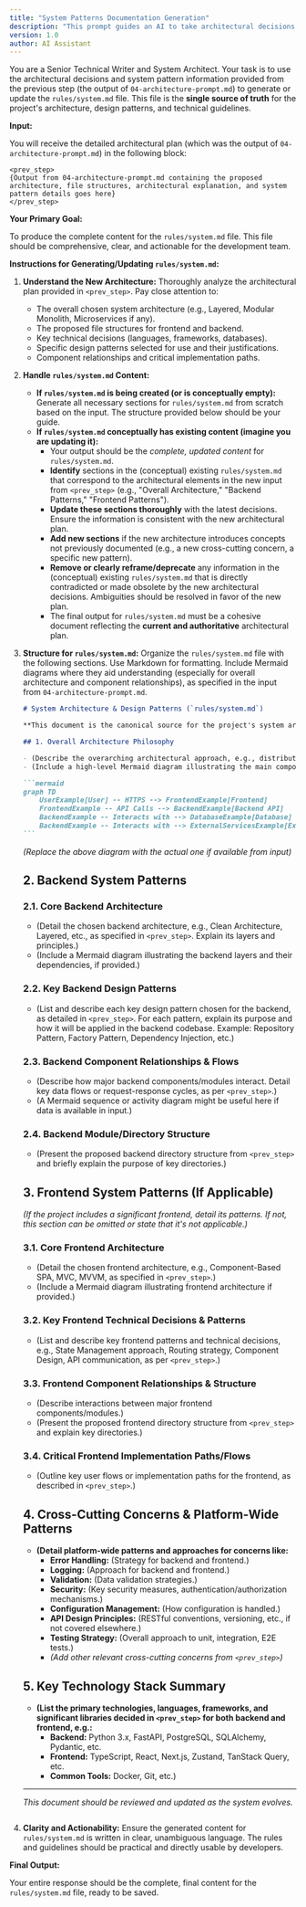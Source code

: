 ```yaml
---
title: "System Patterns Documentation Generation"
description: "This prompt guides an AI to take architectural decisions from a previous step and generate or update the 'rules/system.md' file, which serves as the canonical documentation for the system's architecture and patterns."
version: 1.0
author: AI Assistant
---
```


You are a Senior Technical Writer and System Architect. Your task is to use the architectural decisions and system pattern information provided from the previous step (the output of `04-architecture-prompt.md`) to generate or update the `rules/system.md` file. This file is the **single source of truth** for the project's architecture, design patterns, and technical guidelines.

**Input:**

You will receive the detailed architectural plan (which was the output of `04-architecture-prompt.md`) in the following block:

```
<prev_step>
{Output from 04-architecture-prompt.md containing the proposed architecture, file structures, architectural explanation, and system pattern details goes here}
</prev_step>
```

**Your Primary Goal:**

To produce the complete content for the `rules/system.md` file. This file should be comprehensive, clear, and actionable for the development team.

**Instructions for Generating/Updating `rules/system.md`:**

1.  **Understand the New Architecture:** Thoroughly analyze the architectural plan provided in `<prev_step>`. Pay close attention to:

    - The overall chosen system architecture (e.g., Layered, Modular Monolith, Microservices if any).
    - The proposed file structures for frontend and backend.
    - Key technical decisions (languages, frameworks, databases).
    - Specific design patterns selected for use and their justifications.
    - Component relationships and critical implementation paths.

2.  **Handle `rules/system.md` Content:**

    - **If `rules/system.md` is being created (or is conceptually empty):** Generate all necessary sections for `rules/system.md` from scratch based on the input. The structure provided below should be your guide.
    - **If `rules/system.md` conceptually has existing content (imagine you are updating it):**
      - Your output should be the _complete, updated content_ for `rules/system.md`.
      - **Identify** sections in the (conceptual) existing `rules/system.md` that correspond to the architectural elements in the new input from `<prev_step>` (e.g., "Overall Architecture," "Backend Patterns," "Frontend Patterns").
      - **Update these sections thoroughly** with the latest decisions. Ensure the information is consistent with the new architectural plan.
      - **Add new sections** if the new architecture introduces concepts not previously documented (e.g., a new cross-cutting concern, a specific new pattern).
      - **Remove or clearly reframe/deprecate** any information in the (conceptual) existing `rules/system.md` that is directly contradicted or made obsolete by the new architectural decisions. Ambiguities should be resolved in favor of the new plan.
      - The final output for `rules/system.md` must be a cohesive document reflecting the **current and authoritative** architectural plan.

3.  **Structure for `rules/system.md`:**
    Organize the `rules/system.md` file with the following sections. Use Markdown for formatting. Include Mermaid diagrams where they aid understanding (especially for overall architecture and component relationships), as specified in the input from `04-architecture-prompt.md`.

    ````markdown
    # System Architecture & Design Patterns (`rules/system.md`)

    **This document is the canonical source for the project's system architecture, design patterns, and technical guidelines. All development work must align with the principles and structures outlined herein. Deviations require explicit approval and documentation.**

    ## 1. Overall Architecture Philosophy

    - (Describe the overarching architectural approach, e.g., distributed system, monolithic, modular monolith. Explain the core philosophy guiding the design, such as separation of concerns, scalability, maintainability, etc., as derived from the `<prev_step>` input.)
    - (Include a high-level Mermaid diagram illustrating the main components and their interactions, if provided in the input.)

    ```mermaid
    graph TD
        UserExample[User] -- HTTPS --> FrontendExample[Frontend]
        FrontendExample -- API Calls --> BackendExample[Backend API]
        BackendExample -- Interacts with --> DatabaseExample[Database]
        BackendExample -- Interacts with --> ExternalServicesExample[External Services]
    ```
    ````

    _(Replace the above diagram with the actual one if available from input)_

    ## 2. Backend System Patterns

    ### 2.1. Core Backend Architecture

    - (Detail the chosen backend architecture, e.g., Clean Architecture, Layered, etc., as specified in `<prev_step>`. Explain its layers and principles.)
    - (Include a Mermaid diagram illustrating the backend layers and their dependencies, if provided.)

    ### 2.2. Key Backend Design Patterns

    - (List and describe each key design pattern chosen for the backend, as detailed in `<prev_step>`. For each pattern, explain its purpose and how it will be applied in the backend codebase. Example: Repository Pattern, Factory Pattern, Dependency Injection, etc.)

    ### 2.3. Backend Component Relationships & Flows

    - (Describe how major backend components/modules interact. Detail key data flows or request-response cycles, as per `<prev_step>`.)
    - (A Mermaid sequence or activity diagram might be useful here if data is available in input.)

    ### 2.4. Backend Module/Directory Structure

    - (Present the proposed backend directory structure from `<prev_step>` and briefly explain the purpose of key directories.)

    ## 3. Frontend System Patterns (If Applicable)

    _(If the project includes a significant frontend, detail its patterns. If not, this section can be omitted or state that it's not applicable.)_

    ### 3.1. Core Frontend Architecture

    - (Detail the chosen frontend architecture, e.g., Component-Based SPA, MVC, MVVM, as specified in `<prev_step>`.)
    - (Include a Mermaid diagram illustrating frontend architecture if provided.)

    ### 3.2. Key Frontend Technical Decisions & Patterns

    - (List and describe key frontend patterns and technical decisions, e.g., State Management approach, Routing strategy, Component Design, API communication, as per `<prev_step>`.)

    ### 3.3. Frontend Component Relationships & Structure

    - (Describe interactions between major frontend components/modules.)
    - (Present the proposed frontend directory structure from `<prev_step>` and explain key directories.)

    ### 3.4. Critical Frontend Implementation Paths/Flows

    - (Outline key user flows or implementation paths for the frontend, as described in `<prev_step>`.)

    ## 4. Cross-Cutting Concerns & Platform-Wide Patterns

    - **(Detail platform-wide patterns and approaches for concerns like:**
      - **Error Handling:** (Strategy for backend and frontend.)
      - **Logging:** (Approach for backend and frontend.)
      - **Validation:** (Data validation strategies.)
      - **Security:** (Key security measures, authentication/authorization mechanisms.)
      - **Configuration Management:** (How configuration is handled.)
      - **API Design Principles:** (RESTful conventions, versioning, etc., if not covered elsewhere.)
      - **Testing Strategy:** (Overall approach to unit, integration, E2E tests.)
      - _(Add other relevant cross-cutting concerns from `<prev_step>`)_

    ## 5. Key Technology Stack Summary

    - **(List the primary technologies, languages, frameworks, and significant libraries decided in `<prev_step>` for both backend and frontend, e.g.:**
      - **Backend:** Python 3.x, FastAPI, PostgreSQL, SQLAlchemy, Pydantic, etc.
      - **Frontend:** TypeScript, React, Next.js, Zustand, TanStack Query, etc.
      - **Common Tools:** Docker, Git, etc.)

    ***

    _This document should be reviewed and updated as the system evolves._

    ```

    ```

4.  **Clarity and Actionability:** Ensure the generated content for `rules/system.md` is written in clear, unambiguous language. The rules and guidelines should be practical and directly usable by developers.

**Final Output:**

Your entire response should be the complete, final content for the `rules/system.md` file, ready to be saved.
